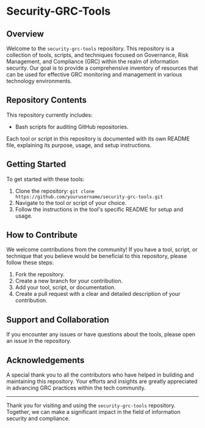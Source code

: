 # Security-GRC-Tools

## Overview
Welcome to the `security-grc-tools` repository. This repository is a collection of tools, scripts, and techniques focused on Governance, Risk Management, and Compliance (GRC) within the realm of information security. Our goal is to provide a comprehensive inventory of resources that can be used for effective GRC monitoring and management in various technology environments.

## Repository Contents
This repository currently includes:
- Bash scripts for auditing GitHub repositories.

Each tool or script in this repository is documented with its own README file, explaining its purpose, usage, and setup instructions.

## Getting Started
To get started with these tools:
1. Clone the repository: `git clone https://github.com/yourusername/security-grc-tools.git`
2. Navigate to the tool or script of your choice.
3. Follow the instructions in the tool's specific README for setup and usage.

## How to Contribute
We welcome contributions from the community! If you have a tool, script, or technique that you believe would be beneficial to this repository, please follow these steps:
1. Fork the repository.
2. Create a new branch for your contribution.
3. Add your tool, script, or documentation.
4. Create a pull request with a clear and detailed description of your contribution.

## Support and Collaboration
If you encounter any issues or have questions about the tools, please open an issue in the repository. 


## Acknowledgements
A special thank you to all the contributors who have helped in building and maintaining this repository. Your efforts and insights are greatly appreciated in advancing GRC practices within the tech community.

---
Thank you for visiting and using the `security-grc-tools` repository. Together, we can make a significant impact in the field of information security and compliance.
